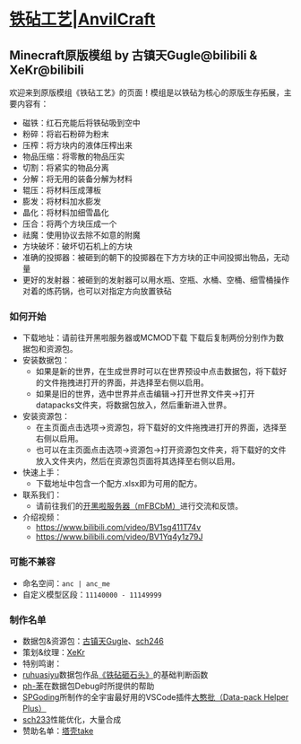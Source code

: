 # [铁砧工艺|AnvilCraft](https://anc.polaris-mc.tech/)
## Minecraft原版模组 by 古镇天Gugle@bilibili & XeKr@bilibili

欢迎来到原版模组《铁砧工艺》的页面！模组是以铁砧为核心的原版生存拓展，主要内容有：
+ 磁铁：红石充能后将铁砧吸到空中
+ 粉碎：将岩石粉碎为粉末
+ 压榨：将方块内的液体压榨出来
+ 物品压缩：将零散的物品压实
+ 切割：将紧实的物品分离
+ 分解：将无用的装备分解为材料
+ 辊压：将材料压成薄板
+ 膨发：将材料加水膨发
+ 晶化：将材料加细雪晶化
+ 压合：将两个方块压成一个
+ 祛魔：使用协议去除不如意的附魔
+ 方块破坏：破坏切石机上的方块
+ 准确的投掷器：被砸到的朝下的投掷器在下方方块的正中间投掷出物品，无动量
+ 更好的发射器：被砸到的发射器可以用水瓶、空瓶、水桶、空桶、细雪桶操作对着的炼药锅，也可以对指定方向放置铁砧

### 如何开始

+ 下载地址：请前往开黑啦服务器或MCMOD下载   下载后复制两份分别作为数据包和资源包。
+ 安装数据包：
    + 如果是新的世界，在生成世界时可以在世界预设中点击数据包，将下载好的文件拖拽进打开的界面，并选择至右侧以启用。
    + 如果是旧的世界，选中世界并点击编辑->打开世界文件夹->打开datapacks文件夹，将数据包放入，然后重新进入世界。
+ 安装资源包：
    + 在主页面点击选项->资源包，将下载好的文件拖拽进打开的界面，选择至右侧以启用。
    + 也可以在主页面点击选项->资源包->打开资源包文件夹，将下载好的文件放入文件夹内，然后在资源包页面将其选择至右侧以启用。
+ 快速上手：
    + 下载地址中包含一个配方.xlsx即为可用的配方。
+ 联系我们：
    + 请前往我们的[开黑啦服务器（mFBCbM）](https://kaihei.co/mFBCbM)进行交流和反馈。
+ 介绍视频：
    + https://www.bilibili.com/video/BV1sg411T74v
    + https://www.bilibili.com/video/BV1Yq4y1z79J

### 可能不兼容

+ 命名空间：```anc | anc_me```
+ 自定义模型区段：```11140000 - 11149999```

### 制作名单

+ 数据包&资源包：[古镇天Gugle](https://space.bilibili.com/19822751)、[sch246](https://space.bilibili.com/172818145)
+ 策划&纹理：[XeKr](https://space.bilibili.com/5930630)
+ 特别鸣谢：
+ [ruhuasiyu](https://www.mcbbs.net/home.php?mod=space&uid=975525)数据包作品[《铁砧砸石头》](https://github.com/ruhuasiyu/CraftingPlusPlus/tree/master/other_datapacks/%E9%93%81%E7%A0%A7%E7%A0%B8%E7%9F%B3%E5%A4%B4)的基础判断函数
+ [ph-苯](https://www.mcbbs.net/home.php?mod=space&uid=588878)在数据包Debug时所提供的帮助
+ [SPGoding](https://www.mcbbs.net/home.php?mod=space&uid=2444378)所制作的全宇宙最好用的VSCode插件[大憨批（Data-pack Helper Plus）](https://marketplace.visualstudio.com/items?itemName=SPGoding.datapack-language-server)
+ [sch233](https://www.mcbbs.net/home.php?mod=space&uid=740479)性能优化，大量合成
+ 赞助名单：[塔壳take](https://space.bilibili.com/13029727)
